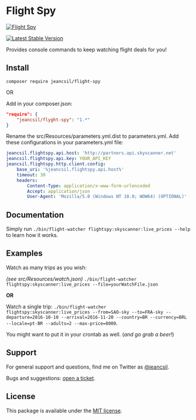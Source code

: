 # Flight Spy
[![Flight Spy](http://business.skyscanner.net/Content/images/logo/ssf-white-color.png)](http://www.skyscanner.net)

[![Latest Stable Version](https://img.shields.io/badge/jeancsil-flight--spy-blue.svg)](https://packagist.org/packages/jeancsil/flight-spy)



Provides console commands to keep watching flight deals for you!


## Install
`composer require jeancsil/flight-spy`

OR

Add in your composer.json:

```json
"require": {
    "jeancsil/flyght-spy": "1.*"
}
```

Rename the src/Resources/parameters.yml.dist to parameters.yml. 
Add these configurations in your parameters.yml file:

```yaml
jeancsil.flightspy.api.host: 'http://partners.api.skyscanner.net'
jeancsil.flightspy.api.key: YOUR_API_KEY
jeancsil.flightspy.http.client.config:
    base_uri: '%jeancsil.flightspy.api.host%'
    timeout: 30
    headers:
        Content-Type: application/x-www-form-urlencoded
        Accept: application/json
        User-Agent: 'Mozilla/5.0 (Windows NT 10.0; WOW64) (OPTIONAL)'
```

## Documentation

Simply run `./bin/flight-watcher flightspy:skyscanner:live_prices --help` to learn how it works.

## Examples
Watch as many trips as you wish:

*(see src/Resources/watch.json)*
`./bin/flight-watcher flightspy:skyscanner:live_prices --file=yourWatchFile.json`

**OR**

Watch a single trip:
`./bin/flight-watcher flightspy:skyscanner:live_prices --from=SAO-sky --to=FRA-sky --departure=2016-10-10 --arrival=2016-11-20 --country=BR --currency=BRL --locale=pt-BR --adults=2 --max-price=8000`.

You might want to put it in your crontab as well. (*and go grab a beer!*)

## Support

For general support and questions, find me on Twitter as [@jeancsil](http://twitter.com./jeancsil).

Bugs and suggestions: [open a ticket](https://github.com/jeancsil/SkyscannerVigilantBundle/issues).

## License

This package is available under the [MIT license](LICENSE).
